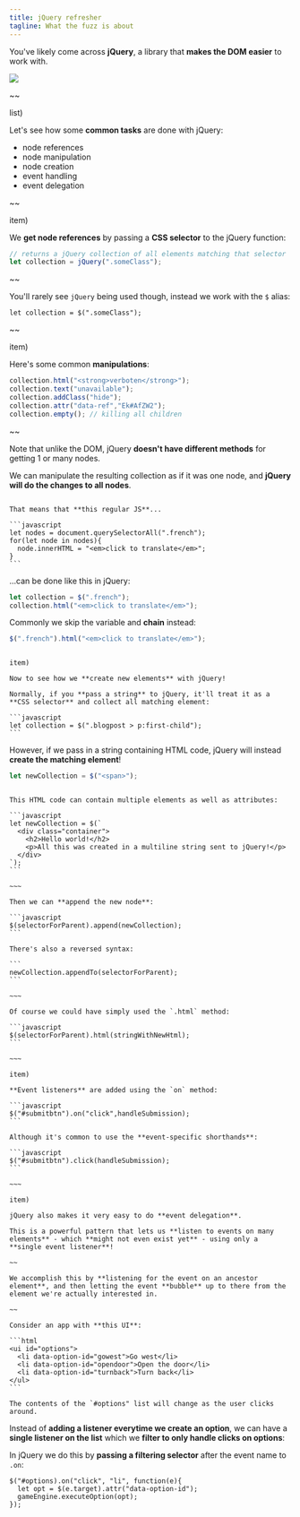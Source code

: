 ```yaml
---
title: jQuery refresher
tagline: What the fuzz is about
---
```


You've likely come across **jQuery**, a library that **makes the DOM easier** to work with.

![](resources/images/jquery.png)

~~

list)

Let's see how some **common tasks** are done with jQuery:

* node references
* node manipulation
* node creation
* event handling
* event delegation

~~

item)

We **get node references** by passing a **CSS selector** to the jQuery function:

```javascript
// returns a jQuery collection of all elements matching that selector
let collection = jQuery(".someClass");
```

~~

You'll rarely see `jQuery` being used though, instead we work with the `$` alias:

```
let collection = $(".someClass");
```
~~

item)

Here's some common **manipulations**:

```javascript
collection.html("<strong>verboten</strong>");
collection.text("unavailable");
collection.addClass("hide");
collection.attr("data-ref","Ek#AfZW2");
collection.empty(); // killing all children
```

~~

Note that unlike the DOM, jQuery **doesn't have different methods** for getting 1 or many nodes.

We can manipulate the resulting collection as if it was one node, and **jQuery will do the changes to all nodes**.

~~~

That means that **this regular JS**...

```javascript
let nodes = document.querySelectorAll(".french");
for(let node in nodes){
  node.innerHTML = "<em>click to translate</em>";
}
```

~~~

...can be done like this in jQuery:

```javascript
let collection = $(".french");
collection.html("<em>click to translate</em>");
```

Commonly we skip the variable and **chain** instead:

```javascript
$(".french").html("<em>click to translate</em>");
```

~~~

item)

Now to see how we **create new elements** with jQuery!

Normally, if you **pass a string** to jQuery, it'll treat it as a **CSS selector** and collect all matching element:

```javascript
let collection = $(".blogpost > p:first-child");
```

~~~~

However, if we pass in a string containing HTML code, jQuery will instead **create the matching element**!

```javascript
let newCollection = $("<span>");
```

~~~~

This HTML code can contain multiple elements as well as attributes:

```javascript
let newCollection = $(`
  <div class="container">
    <h2>Hello world!</h2>
    <p>All this was created in a multiline string sent to jQuery!</p>
  </div>
`);
```

~~~

Then we can **append the new node**:

```javascript
$(selectorForParent).append(newCollection);
```

There's also a reversed syntax:

```
newCollection.appendTo(selectorForParent);
```

~~~

Of course we could have simply used the `.html` method:

```javascript
$(selectorForParent).html(stringWithNewHtml);
```

~~~

item)

**Event listeners** are added using the `on` method:

```javascript
$("#submitbtn").on("click",handleSubmission);
```

Although it's common to use the **event-specific shorthands**:

```javascript
$("#submitbtn").click(handleSubmission);
```

~~~

item)

jQuery also makes it very easy to do **event delegation**.

This is a powerful pattern that lets us **listen to events on many elements** - which **might not even exist yet** - using only a **single event listener**!

~~

We accomplish this by **listening for the event on an ancestor element**, and then letting the event **bubble** up to there from the element we're actually interested in.

~~

Consider an app with **this UI**:

```html
<ui id="options">
  <li data-option-id="gowest">Go west</li>
  <li data-option-id="opendoor">Open the door</li>
  <li data-option-id="turnback">Turn back</li>
</ul>
```

The contents of the `#options" list will change as the user clicks around.

~~~~

Instead of **adding a listener everytime we create an option**, we can have a **single listener on the list** which we **filter to only handle clicks on options**:

In jQuery we do this by **passing a filtering selector** after the event name to `.on`:

```
$("#options).on("click", "li", function(e){
  let opt = $(e.target).attr("data-option-id");
  gameEngine.executeOption(opt);
});
```

